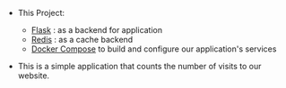 - This Project:
    - [Flask](https://flask.palletsprojects.com/en/2.2.x/) : as a backend for application
    - [Redis](https://redis.io/) : as a cache backend 
    - [Docker Compose](https://docs.docker.com/engine/reference/commandline/compose/) to build and configure our application's services

- This is a simple application that counts the number of visits to our website.
